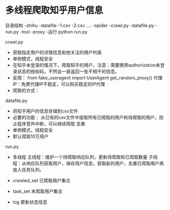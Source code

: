 # 多线程爬取知乎用户信息

目录结构
-zhihu
    -datafile
        -1.csv
        -2.csv
        ....
    -spider
        -crawl.py
        -datafile.py
        -run.py
    -tool
        -proxy
-运行 python run.py

crawl.py
- 获取指定用户的详情信息和他关注的用户列表
- 单例模式，线程安全
- 在知乎未登录的情况下，爬取知乎的用户，注意：需要携带authorization未登录状态的授权码，不然会一直返回一些不相干的信息。
- 反爬：
    from fake_useragent import UserAgent
    get_random_proxy()  代理IP：免费代理IP不稳定，可以购买稳定的IP代理
- 爬取的方式：


datafile.py
- 将知乎用户的信息存储到csv文件
- 必要的功能：
    从已有的csv文件中提取所有已爬取的用户和待爬取的用户，防止程序意外中断，可以继续爬取
    去重
- 单例模式，线程安全
- 默认爬取10万用户

run.py 
- 多线程
    主线程：维护一个待爬取响应队列，更新待爬取和已爬取数量
    子线程：从响应队列获取用户，保存用户信息，获取新的用户，去重已爬取用户再放入任务队列。

- crawled_set 已爬取用户集合
- task_set 未爬取用户集合
- log 更新状态信息












   
        